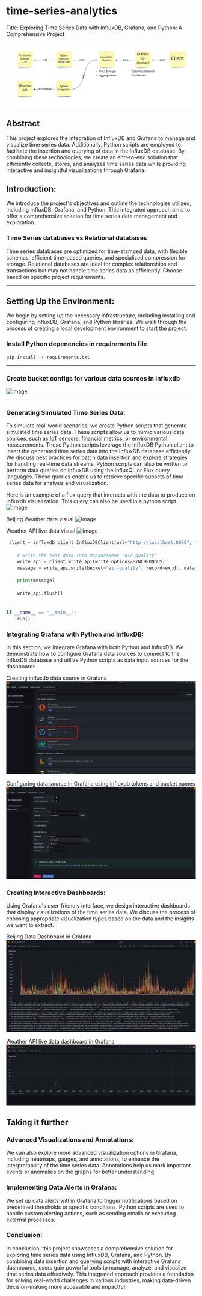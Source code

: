 # time-series-analytics
Title: Exploring Time Series Data with InfluxDB, Grafana, and Python: A Comprehensive Project

![image](https://github.com/ovokpus/time-series-analytics/blob/main/img/heading.jpg)

## Abstract
This project explores the integration of InfluxDB and Grafana to manage and visualize time series data. Additionally, Python scripts are employed to facilitate the insertion and querying of data in the InfluxDB database. By combining these technologies, we create an end-to-end solution that efficiently collects, stores, and analyzes time series data while providing interactive and insightful visualizations through Grafana.

## Introduction:
We introduce the project's objectives and outline the technologies utilized, including InfluxDB, Grafana, and Python. This integrated approach aims to offer a comprehensive solution for time series data management and exploration.

### Time Series databases vs Relational databases
Time series databases are optimized for time-stamped data, with flexible schemas, efficient time-based queries, and specialized compression for storage. Relational databases are ideal for complex relationships and transactions but may not handle time series data as efficiently. Choose based on specific project requirements.

---

## Setting Up the Environment:
We begin by setting up the necessary infrastructure, including installing and configuring InfluxDB, Grafana, and Python libraries. We walk through the process of creating a local development environment to start the project.

### Install Python depenencies in requirements file
```bash
pip install -r requirements.txt
``````
---

### Create bucket configs for various data sources in influxdb
![image](https://github.com/ovokpus/time-series-analytics/blob/main/img/influxdb_configs.png)

---

### Generating Simulated Time Series Data:
To simulate real-world scenarios, we create Python scripts that generate simulated time series data. These scripts allow us to mimic various data sources, such as IoT sensors, financial metrics, or environmental measurements. These Python scripts leverage the InfluxDB Python client to insert the generated time series data into the InfluxDB database efficiently. We discuss best practices for batch data insertion and explore strategies for handling real-time data streams. Python scripts can also be written to perform data queries on InfluxDB using the InfluxQL or Flux query languages. These queries enable us to retrieve specific subsets of time series data for analysis and visualization.

Here is an example of a flux query that interacts with the data to produce an influxdb visualization. This query can also be used in a python script.
![image](https://github.com/ovokpus/time-series-analytics/blob/main/img/flux_query.png)

Beijing Weather data visual
![image](https://github.com/ovokpus/time-series-analytics/blob/main/img/influxdb_beijing.png)

Weather API live data visual
![image](https://github.com/ovokpus/time-series-analytics/blob/main/img/live_weather_influxdb.png)

```python
 client = influxdb_client.InfluxDBClient(url="http://localhost:8086", token=my_token, org="my-org")

    # write the test data into measurement 'air_quality'
    write_api = client.write_api(write_options=SYNCHRONOUS)
    message = write_api.write(bucket="air-quality", record=ex_df, data_frame_measurement_name='test', data_frame_tag_columns=datatags, data_frame_field_columns=datatags)

    print(message)

    write_api.flush()
    

if __name__ == '__main__':
    run()
```



### Integrating Grafana with Python and InfluxDB:
In this section, we integrate Grafana with both Python and InfluxDB. We demonstrate how to configure Grafana data sources to connect to the InfluxDB database and utilize Python scripts as data input sources for the dashboards.

Creating influxdb data source in Grafana
![image](https://github.com/ovokpus/time-series-analytics/blob/main/img/grafana_connection.png)

Configuring data source in Grafana using influxdb tokens and bucket names
![image](https://github.com/ovokpus/time-series-analytics/blob/main/img/grafana_configs.png)

### Creating Interactive Dashboards:
Using Grafana's user-friendly interface, we design interactive dashboards that display visualizations of the time series data. We discuss the process of choosing appropriate visualization types based on the data and the insights we want to extract.

Beijing Data Dashboard in Grafana
![image](https://github.com/ovokpus/time-series-analytics/blob/main/img/beijing_data_grafana.png)

Weather API live data dashboard in Grafana
![image](https://github.com/ovokpus/time-series-analytics/blob/main/img/live_weather_api_grafana.png)

## Taking it further
### Advanced Visualizations and Annotations:
We can also explore more advanced visualization options in Grafana, including heatmaps, gauges, and annotations, to enhance the interpretability of the time series data. Annotations help us mark important events or anomalies on the graphs for better understanding.

### Implementing Data Alerts in Grafana:
We set up data alerts within Grafana to trigger notifications based on predefined thresholds or specific conditions. Python scripts are used to handle custom alerting actions, such as sending emails or executing external processes.

### Conclusion:
In conclusion, this project showcases a comprehensive solution for exploring time series data using InfluxDB, Grafana, and Python. By combining data insertion and querying scripts with interactive Grafana dashboards, users gain powerful tools to manage, analyze, and visualize time series data effectively. This integrated approach provides a foundation for solving real-world challenges in various industries, making data-driven decision-making more accessible and impactful.